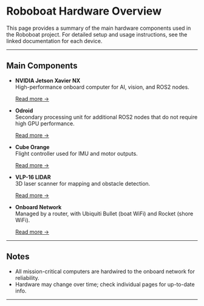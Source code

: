 # Roboboat Hardware Overview

This page provides a summary of the main hardware components used in the Roboboat project. For detailed setup and usage instructions, see the linked documentation for each device.

---

## Main Components

- **NVIDIA Jetson Xavier NX**  
    High-performance onboard computer for AI, vision, and ROS2 nodes.
    
    [Read more &rarr;](./jetson_xavier_nx.md)

- **Odroid**  
    Secondary processing unit for additional ROS2 nodes that do not require high GPU performance.

    [Read more &rarr;](./odroid.md)

- **Cube Orange**  
    Flight controller used for IMU and motor outputs.

    [Read more &rarr;](./cubeorange.md)

- **VLP-16 LIDAR**  
    3D laser scanner for mapping and obstacle detection.  

    [Read more &rarr;](./vlp16.md)

- **Onboard Network**  
    Managed by a router, with Ubiquiti Bullet (boat WiFi) and Rocket (shore WiFi).  

    [Read more &rarr;](./network.md)

---

## Notes

- All mission-critical computers are hardwired to the onboard network for reliability.
- Hardware may change over time; check individual pages for up-to-date info.

---
